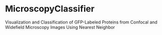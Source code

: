 # MicroscopyClassifier
Visualization and Classification of GFP-Labeled Proteins from Confocal and Widefield Microscopy Images Using Nearest Neighbor
